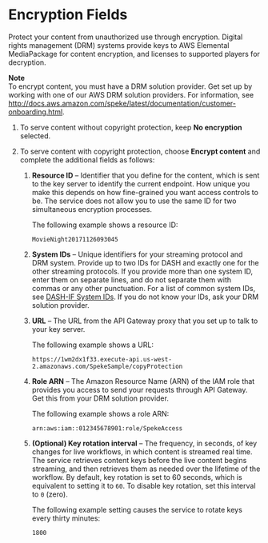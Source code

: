 # Encryption Fields<a name="endpoints-dash-encryption"></a>

Protect your content from unauthorized use through encryption\. Digital rights management \(DRM\) systems provide keys to AWS Elemental MediaPackage for content encryption, and licenses to supported players for decryption\.

**Note**  
To encrypt content, you must have a DRM solution provider\. Get set up by working with one of our AWS DRM solution providers\. For information, see [http://docs\.aws\.amazon\.com/speke/latest/documentation/customer\-onboarding\.html](http://docs.aws.amazon.com/speke/latest/documentation/customer-onboarding.html)\.

1. To serve content without copyright protection, keep **No encryption** selected\.

1. To serve content with copyright protection, choose **Encrypt content** and complete the additional fields as follows:

   1. **Resource ID** – Identifier that you define for the content, which is sent to the key server to identify the current endpoint\. How unique you make this depends on how fine\-grained you want access controls to be\. The service does not allow you to use the same ID for two simultaneous encryption processes\. 

      The following example shows a resource ID:

      ```
      MovieNight20171126093045
      ```

   1. **System IDs** – Unique identifiers for your streaming protocol and DRM system\. Provide up to two IDs for DASH and exactly one for the other streaming protocols\. If you provide more than one system ID, enter them on separate lines, and do not separate them with commas or any other punctuation\. For a list of common system IDs, see [DASH\-IF System IDs](http://www.dashif.org/identifiers/protection/)\. If you do not know your IDs, ask your DRM solution provider\.

   1. **URL** – The URL from the API Gateway proxy that you set up to talk to your key server\. 

      The following example shows a URL: 

      ```
      https://1wm2dx1f33.execute-api.us-west-2.amazonaws.com/SpekeSample/copyProtection
      ```

   1. **Role ARN** – The Amazon Resource Name \(ARN\) of the IAM role that provides you access to send your requests through API Gateway\. Get this from your DRM solution provider\.

      The following example shows a role ARN: 

      ```
      arn:aws:iam::012345678901:role/SpekeAccess
      ```

   1. **\(Optional\) Key rotation interval** – The frequency, in seconds, of key changes for live workflows, in which content is streamed real time\. The service retrieves content keys before the live content begins streaming, and then retrieves them as needed over the lifetime of the workflow\. By default, key rotation is set to 60 seconds, which is equivalent to setting it to `60`\. To disable key rotation, set this interval to `0` \(zero\)\. 

      The following example setting causes the service to rotate keys every thirty minutes:

      ```
      1800
      ```